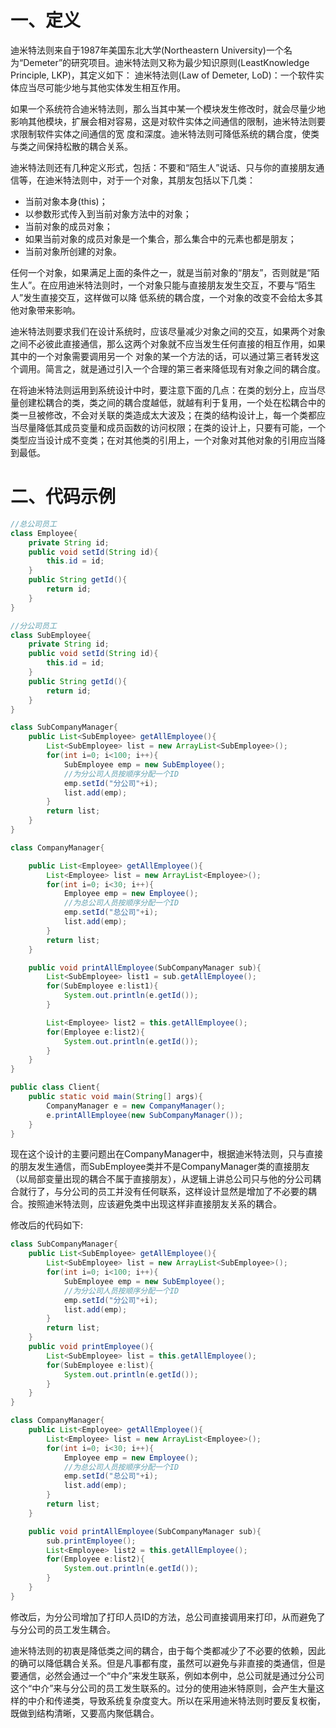 # 一、定义

迪米特法则来自于1987年美国东北大学(Northeastern University)一个名为“Demeter”的研究项目。迪米特法则又称为最少知识原则(LeastKnowledge Principle, LKP)，其定义如下： 
迪米特法则(Law of Demeter, LoD)：一个软件实体应当尽可能少地与其他实体发生相互作用。

如果一个系统符合迪米特法则，那么当其中某一个模块发生修改时，就会尽量少地影响其他模块，扩展会相对容易，这是对软件实体之间通信的限制，迪米特法则要求限制软件实体之间通信的宽
度和深度。迪米特法则可降低系统的耦合度，使类与类之间保持松散的耦合关系。 

迪米特法则还有几种定义形式，包括：不要和“陌生人”说话、只与你的直接朋友通信等，在迪米特法则中，对于一个对象，其朋友包括以下几类：

- 当前对象本身(this)；
- 以参数形式传入到当前对象方法中的对象；
- 当前对象的成员对象；
- 如果当前对象的成员对象是一个集合，那么集合中的元素也都是朋友；
- 当前对象所创建的对象。

任何一个对象，如果满足上面的条件之一，就是当前对象的“朋友”，否则就是“陌生人”。在应用迪米特法则时，一个对象只能与直接朋友发生交互，不要与“陌生人”发生直接交互，这样做可以降
低系统的耦合度，一个对象的改变不会给太多其他对象带来影响。

迪米特法则要求我们在设计系统时，应该尽量减少对象之间的交互，如果两个对象之间不必彼此直接通信，那么这两个对象就不应当发生任何直接的相互作用，如果其中的一个对象需要调用另一个
对象的某一个方法的话，可以通过第三者转发这个调用。简言之，就是通过引入一个合理的第三者来降低现有对象之间的耦合度。

在将迪米特法则运用到系统设计中时，要注意下面的几点：在类的划分上，应当尽量创建松耦合的类，类之间的耦合度越低，就越有利于复用，一个处在松耦合中的类一旦被修改，不会对关联的类造成太大波及；在类的结构设计上，每一个类都应当尽量降低其成员变量和成员函数的访问权限；在类的设计上，只要有可能，一个类型应当设计成不变类；在对其他类的引用上，一个对象对其他对象的引用应当降到最低。

# 二、代码示例

```java
//总公司员工  
class Employee{  
    private String id;  
    public void setId(String id){  
        this.id = id;  
    }  
    public String getId(){  
        return id;  
    }  
}  
```

```java
//分公司员工  
class SubEmployee{  
    private String id;  
    public void setId(String id){  
        this.id = id;  
    }  
    public String getId(){  
        return id;  
    }  
}   
```

```java
class SubCompanyManager{  
    public List<SubEmployee> getAllEmployee(){  
        List<SubEmployee> list = new ArrayList<SubEmployee>();  
        for(int i=0; i<100; i++){  
            SubEmployee emp = new SubEmployee();  
            //为分公司人员按顺序分配一个ID  
            emp.setId("分公司"+i);  
            list.add(emp);  
        }  
        return list;  
    }  
}  
```

```java
class CompanyManager{  

    public List<Employee> getAllEmployee(){  
        List<Employee> list = new ArrayList<Employee>();  
        for(int i=0; i<30; i++){  
            Employee emp = new Employee();  
            //为总公司人员按顺序分配一个ID  
            emp.setId("总公司"+i);  
            list.add(emp);  
        }  
        return list;  
    }  

    public void printAllEmployee(SubCompanyManager sub){  
        List<SubEmployee> list1 = sub.getAllEmployee();  
        for(SubEmployee e:list1){  
            System.out.println(e.getId());  
        }  

        List<Employee> list2 = this.getAllEmployee();  
        for(Employee e:list2){  
            System.out.println(e.getId());  
        }  
    }  
}  
```

```java
public class Client{  
    public static void main(String[] args){  
        CompanyManager e = new CompanyManager();  
        e.printAllEmployee(new SubCompanyManager());  
    }  
}  
```

现在这个设计的主要问题出在CompanyManager中，根据迪米特法则，只与直接的朋友发生通信，而SubEmployee类并不是CompanyManager类的直接朋友（以局部变量出现的耦合不属于直接朋友），从逻辑上讲总公司只与他的分公司耦合就行了，与分公司的员工并没有任何联系，这样设计显然是增加了不必要的耦合。按照迪米特法则，应该避免类中出现这样非直接朋友关系的耦合。

修改后的代码如下:

```java
class SubCompanyManager{  
    public List<SubEmployee> getAllEmployee(){  
        List<SubEmployee> list = new ArrayList<SubEmployee>();  
        for(int i=0; i<100; i++){  
            SubEmployee emp = new SubEmployee();  
            //为分公司人员按顺序分配一个ID  
            emp.setId("分公司"+i);  
            list.add(emp);  
        }  
        return list;  
    }  
    public void printEmployee(){  
        List<SubEmployee> list = this.getAllEmployee();  
        for(SubEmployee e:list){  
            System.out.println(e.getId());  
        }  
    }  
}  

```

```java
class CompanyManager{  
    public List<Employee> getAllEmployee(){  
        List<Employee> list = new ArrayList<Employee>();  
        for(int i=0; i<30; i++){  
            Employee emp = new Employee();  
            //为总公司人员按顺序分配一个ID  
            emp.setId("总公司"+i);  
            list.add(emp);  
        }  
        return list;  
    }  

    public void printAllEmployee(SubCompanyManager sub){  
        sub.printEmployee();  
        List<Employee> list2 = this.getAllEmployee();  
        for(Employee e:list2){  
            System.out.println(e.getId());  
        }  
    }  
}  
```

修改后，为分公司增加了打印人员ID的方法，总公司直接调用来打印，从而避免了与分公司的员工发生耦合。

迪米特法则的初衷是降低类之间的耦合，由于每个类都减少了不必要的依赖，因此的确可以降低耦合关系。但是凡事都有度，虽然可以避免与非直接的类通信，但是要通信，必然会通过一个“中介”来发生联系，例如本例中，总公司就是通过分公司这个“中介”来与分公司的员工发生联系的。过分的使用迪米特原则，会产生大量这样的中介和传递类，导致系统复杂度变大。所以在采用迪米特法则时要反复权衡，既做到结构清晰，又要高内聚低耦合。
